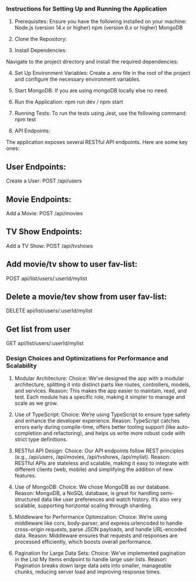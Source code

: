 ### Instructions for Setting Up and Running the Application

1. Prerequisites:
Ensure you have the following installed on your machine:
Node.js (version 14.x or higher)
npm (version 6.x or higher)
MongoDB

2. Clone the Repository:

3. Install Dependencies:

Navigate to the project directory and install the required dependencies:

4. Set Up Environment Variables:
Create a .env file in the root of the project and configure the necessary environment variables.

5. Start MongoDB: If you are using mongoDB locally else no need.

6. Run the Application:  npm run dev   / npm start
7. Running Tests:
To run the tests using Jest, use the following command:     npm test

8. API Endpoints:

The application exposes several RESTful API endpoints. Here are some key ones:

## User Endpoints:

Create a User:
POST /api/users

## Movie Endpoints:

Add a Movie:
POST /api/movies

## TV Show Endpoints:

Add a TV Show:
POST /api/tvshows

## Add movie/tv show to user fav-list:

POST api/list/users/:userId/mylist

## Delete a movie/tev show from user fav-list:

DELETE api/list/users/:userId/mylist

## Get list from user 

GET api/list/users/:userId/mylist
### Design Choices and Optimizations for Performance and Scalability
1. Modular Architecture:
Choice: We’ve designed the app with a modular architecture, splitting it into distinct parts like routes, controllers, models, and services.
Reason: This makes the app easier to maintain, read, and test. Each module has a specific role, making it simpler to manage and scale as we grow.

2. Use of TypeScript:
Choice: We’re using TypeScript to ensure type safety and enhance the developer experience.
Reason: TypeScript catches errors early during compile-time, offers better tooling support (like auto-completion and refactoring), and helps us write more robust code with strict type definitions.

3. RESTful API Design:
Choice: Our API endpoints follow REST principles (e.g., /api/users, /api/movies, /api/tvshows, /api/mylist).
Reason: RESTful APIs are stateless and scalable, making it easy to integrate with different clients (web, mobile) and simplifying the addition of new features.

4. Use of MongoDB:
Choice: We chose MongoDB as our database.
Reason: MongoDB, a NoSQL database, is great for handling semi-structured data like user preferences and watch history. It’s also very scalable, supporting horizontal scaling through sharding.

5. Middleware for Performance Optimization:
Choice: We’re using middleware like cors, body-parser, and express.urlencoded to handle cross-origin requests, parse JSON payloads, and handle URL-encoded data.
Reason: Middleware ensures that requests and responses are processed efficiently, which boosts overall performance.

6. Pagination for Large Data Sets:
Choice: We’ve implemented pagination in the List My Items endpoint to handle large user lists.
Reason: Pagination breaks down large data sets into smaller, manageable chunks, reducing server load and improving response times.
